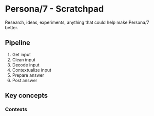# Persona/7 - Scratchpad

Research, ideas, experiments, anything that could help make Persona/7 better.

## Pipeline

1. Get input
2. Clean input
3. Decode input
4. Contextualize input
5. Prepare answer
6. Post answer

## Key concepts

### Contexts
